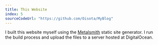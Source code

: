 ```yaml
---
title: This Website
index: 5
sourceCodeUrl: "https://github.com/Oisota/MyBlog"
---
```


I built this website myself using the [Metalsmith](https://metalsmith.io/) static site generator.
I run the build process and upload the files to a server hosted at DigitalOcean.
